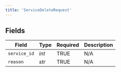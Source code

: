```yaml
---
title: 'ServiceDeleteRequest'
---
```



## Fields

| Field              | Type               | Required           | Description        |
| ------------------ | ------------------ | ------------------ | ------------------ |
| `service_id`       | *int*              | TRUE | N/A                |
| `reason`           | *str*              | TRUE | N/A                |